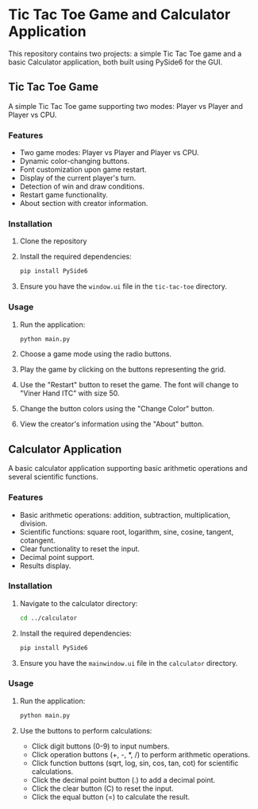 # Tic Tac Toe Game and Calculator Application

This repository contains two projects: a simple Tic Tac Toe game and a basic Calculator application, both built using PySide6 for the GUI.

## Tic Tac Toe Game

A simple Tic Tac Toe game supporting two modes: Player vs Player and Player vs CPU.

### Features

- Two game modes: Player vs Player and Player vs CPU.
- Dynamic color-changing buttons.
- Font customization upon game restart.
- Display of the current player's turn.
- Detection of win and draw conditions.
- Restart game functionality.
- About section with creator information.

### Installation

1. Clone the repository


2. Install the required dependencies:
    ```bash
    pip install PySide6
    ```

3. Ensure you have the `window.ui` file in the `tic-tac-toe` directory.

### Usage

1. Run the application:
    ```bash
    python main.py
    ```

2. Choose a game mode using the radio buttons.

3. Play the game by clicking on the buttons representing the grid.

4. Use the "Restart" button to reset the game. The font will change to "Viner Hand ITC" with size 50.

5. Change the button colors using the "Change Color" button.

6. View the creator's information using the "About" button.

## Calculator Application

A basic calculator application supporting basic arithmetic operations and several scientific functions.

### Features

- Basic arithmetic operations: addition, subtraction, multiplication, division.
- Scientific functions: square root, logarithm, sine, cosine, tangent, cotangent.
- Clear functionality to reset the input.
- Decimal point support.
- Results display.

### Installation

1. Navigate to the calculator directory:
    ```bash
    cd ../calculator
    ```

2. Install the required dependencies:
    ```bash
    pip install PySide6
    ```

3. Ensure you have the `mainwindow.ui` file in the `calculator` directory.

### Usage

1. Run the application:
    ```bash
    python main.py
    ```

2. Use the buttons to perform calculations:
    - Click digit buttons (0-9) to input numbers.
    - Click operation buttons (+, -, *, /) to perform arithmetic operations.
    - Click function buttons (sqrt, log, sin, cos, tan, cot) for scientific calculations.
    - Click the decimal point button (.) to add a decimal point.
    - Click the clear button (C) to reset the input.
    - Click the equal button (=) to calculate the result.

